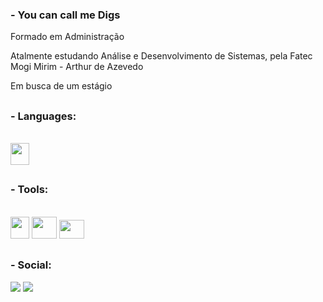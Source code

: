 <h3 align="left">- You can call me Digs </h3>

  Formado em Administração
  
  Atalmente estudando Análise e Desenvolvimento de Sistemas, pela Fatec Mogi Mirim - Arthur de Azevedo
  
  Em busca de um estágio
  
##
<h3 align="left">- Languages:</h3>
<div style="display: inline_block"><br>
  <img height="35" width="30" src="https://cdn.jsdelivr.net/gh/devicons/devicon/icons/c/c-plain.svg">
 
</div>

##
<h3 align="left">- Tools:</h3>
<div style="display: inline_block"><br>
  <img height="35" width="30" src="https://cdn.jsdelivr.net/gh/devicons/devicon@latest/icons/git/git-original.svg">
  <img height="35" width="40" src="https://cdn.jsdelivr.net/gh/devicons/devicon@latest/icons/clion/clion-original.svg">
  <img height="30" width="40" src="https://cdn.jsdelivr.net/gh/devicons/devicon/icons/vscode/vscode-original.svg?w=64&h=64&auto=format&fit=crop">

##

<div> 
  <h3 align="left">- Social:</h3>
  <a href = "mailto:diego.rodrigues993@gmail.com"><img src="https://img.shields.io/badge/-Gmail-191970?style=for-the-badge&logo=gmail&logoColor=white" target="_blank"></a>
  <a href="https://www.linkedin.com/in/digsrodrigues/-45875016a" target="_blank"><img src="https://img.shields.io/badge/-LinkedIn-%23000000?style=for-the-badge&logo=linkedin&logoColor=white" target="_blank"></a> 
  
</div>
